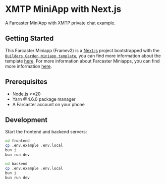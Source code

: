 # XMTP MiniApp with Next.js

A Farcaster MiniApp with XMTP private chat example.

## Getting Started

This Farcaster Miniapp (Framev2) is a [Next.js](https://nextjs.org) project
bootstrapped with the
[`Builders Garden miniapp template`](https://github.com/builders-garden/miniapp-next-template),
you can find more information about the template
[here](https://frames-v2.builders.garden). For more information about Farcaster
Miniapps, you can find more information [here](https://miniapps.farcaster.xyz/).

## Prerequisites

- Node.js >=20
- Yarn @4.6.0 package manager
- A Farcaster account on your phone

## Development

Start the frontend and backend servers:

```bash
cd frontend
cp .env.example .env.local
bun i
bun run dev
```

```bash
cd backend
cp .env.example .env.local
bun i
bun run dev
```
